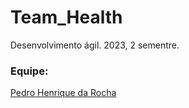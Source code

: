 # Team_Health 

Desenvolvimento ágil.
2023, 2 sementre.

### Equipe:

[Pedro Henrique da Rocha](https://github.com/RochaUTFPR)
